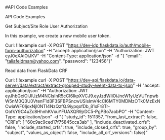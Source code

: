 #API Code Examples

API Code Examples

Get Subject/Site Role User Authorization 

In this example, we create a new mobile user token. 

Curl:
!!!example
	curl -X POST "https://dev-idp.flaskdata.io/auth/mobile-form-authorization" -H "accept: application/json" -H "Authorization: JWT eyJ0eXAiOiJKV" -H "Content-Type: application/json" -d "{ \"email\": \"taliafeldman@yahoo.com\", \"password\": \"123456\"}"

<!--
Java:
!!!example
Request request = Request.Post("https://dev-idp.flaskdata.io/auth/mobile-form-authorization");
String body = "{ \"email\": \"taliafeldman@yahoo.com\", \"password\": \"123456\"}";
request.bodyString(body,ContentType.APPLICATION_JSON);
request.setHeader("Accept", "application/json");
request.setHeader("Authorization", "JWT eyJ0eXAiOiJKV");
request.setHeader("Content-Type", "application/json");
HttpResponse httpResponse = request.execute().returnResponse();
System.out.println(httpResponse.getStatusLine());
if (httpResponse.getEntity() != null) {
	String html = EntityUtils.toString(httpResponse.getEntity());
	System.out.println(html);
}

Python:
!!!example
import requests

headers = {
    'accept': 'application/json',
    'Authorization': 'JWT eyJ0eXAiOiJKV',
    'Content-Type': 'application/json',
}

data = '{ "email": "taliafeldman@yahoo.com", "password": "123456"}'

response = requests.post('https://dev-idp.flaskdata.io/auth/mobile-form-authorization', headers=headers, data=data)


Swift:
!!!example
func chilkatTest() {
    let rest = CkoRest()
    var success: Bool

    //  URL: https://dev-idp.flaskdata.io/auth/mobile-form-authorization
    var bTls: Bool = true
    var port: Int = 443
    var bAutoReconnect: Bool = true
    success = rest.Connect("dev-idp.flaskdata.io", port: port, tls: bTls, autoReconnect: bAutoReconnect)
    if success != true {
        print("ConnectFailReason: \(rest.ConnectFailReason.intValue)")
        print("\(rest.LastErrorText)")
        return
    }

    //  Note: The above code does not need to be repeatedly called for each REST request.
    //  The rest object can be setup once, and then many requests can be sent.  Chilkat will automatically
    //  reconnect within a FullRequest* method as needed.  It is only the very first connection that is explicitly
    //  made via the Connect method.

    //  The following JSON is sent in the request body.

    //  {
    //    "email": "taliafeldman@yahoo.com",
    //    "password": "123456"
    //  }

    let json = CkoJsonObject()
    json.UpdateString("email", value: "taliafeldman@yahoo.com")
    json.UpdateString("password", value: "123456")

    rest.AddHeader("accept", value: "application/json")
    rest.AddHeader("Content-Type", value: "application/json")
    rest.AddHeader("Authorization", value: "JWT eyJ0eXAiOiJKV")

    let sbRequestBody = CkoStringBuilder()
    json.EmitSb(sbRequestBody)
    let sbResponseBody = CkoStringBuilder()
    success = rest.FullRequestSb("POST", uriPath: "/auth/mobile-form-authorization", requestBody: sbRequestBody, responseBody: sbResponseBody)
    if success != true {
        print("\(rest.LastErrorText)")
        return
    }

    var respStatusCode: Int = rest.ResponseStatusCode.intValue
    print("response status code = \(respStatusCode)")
    if respStatusCode >= 400 {
        print("Response Status Code = \(respStatusCode)")
        print("Response Header:")
        print("\(rest.ResponseHeader)")
        print("Response Body:")
        print("\(sbResponseBody.GetAsString())")
        return
    }


}

NodeJS:
!!!example
var request = require('request');

var headers = {
    'accept': 'application/json',
    'Authorization': 'JWT eyJ0eXAiOiJKV',
    'Content-Type': 'application/json'
};

var dataString = '{ "email": "taliafeldman@yahoo.com", "password": "123456"}';

var options = {
    url: 'https://dev-idp.flaskdata.io/auth/mobile-form-authorization',
    method: 'POST',
    headers: headers,
    body: dataString
};

function callback(error, response, body) {
    if (!error && response.statusCode == 200) {
        console.log(body);
    }
}

request(options, callback);
+ -->

Read data from FlaskData CRF

Curl:
!!!example
	curl -X POST "https://dev-api.flaskdata.io/data-server/data/extract/extract-grouped-study-event-data-to-json" -H "accept: application/json" -H "Authorization: JWT eyJhbGciOiJIUzM4NCIsInR5cCI6IkpXVCJ9.eyJzdWIiOiJncW1yUzVUTnpwbW5nM0Q3U0VtenF1d3F3SFBPSncwUSIsImV4cCI6MTY0MDMzOTk0MzExNCwiaWF0IjoxNjI0NTI4NzQzfQ.9iypqofDb_81xFr8Tr-OofkY9C4uZc8HhnhKVxuYFUAXQR9jrDC5-PgPBo7aobPO" -H "Content-Type: application/json" -d "{ \"study_id\": 1511357, \"from_last_extract\": false, \"CRFs\": [ \"60c9ac9ced17f75845cca3ab\" ], \"include_deactivated_crfs\": false, \"include_started_crfs\": true, \"include_closed_crfs\": true, \"group_by\": \"subject\", \"values_as_object\": false, \"include_all_crf_versions\": false}"
<!--
Java:

Python:

Swift:

NodeJS:


Create an event, CRFs, and data

Curl:

Java:

Python:

Swift:

NodeJS:

+ -->
